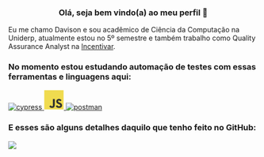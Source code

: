 <h3 align="center">Olá, seja bem vindo(a) ao meu perfil 🖖</h3>
Eu me chamo Davison e sou acadêmico de Ciência da Computação na Uniderp, atualmente estou no 5º semestre e também trabalho como Quality Assurance Analyst na <a href="https://incentivar.io/pt/" targer="_blank">Incentivar</a>.

<h3 align="left">No momento estou estudando automação de testes com essas ferramentas e linguagens aqui:</h3>
<p align="left"> <a href="https://www.cypress.io" target="_blank"> <img src="https://raw.githubusercontent.com/simple-icons/simple-icons/6e46ec1fc23b60c8fd0d2f2ff46db82e16dbd75f/icons/cypress.svg" alt="cypress" width="40" height="40"/> </a> <a href="https://developer.mozilla.org/en-US/docs/Web/JavaScript" target="_blank"> <img src="https://raw.githubusercontent.com/devicons/devicon/master/icons/javascript/javascript-original.svg" alt="javascript" width="40" height="40"/> </a> <a href="https://postman.com" target="_blank"> <img src="https://www.vectorlogo.zone/logos/getpostman/getpostman-icon.svg" alt="postman" width="40" height="40"/> </a> 
<h3 align="left">E esses são alguns detalhes daquilo que tenho feito no GitHub:</h3>
<a href="https://github.com/davisonalves/github-readme-stats">
  <img align="center" src="https://github-readme-stats.vercel.app/api?username=davisonalves" />
</a>
